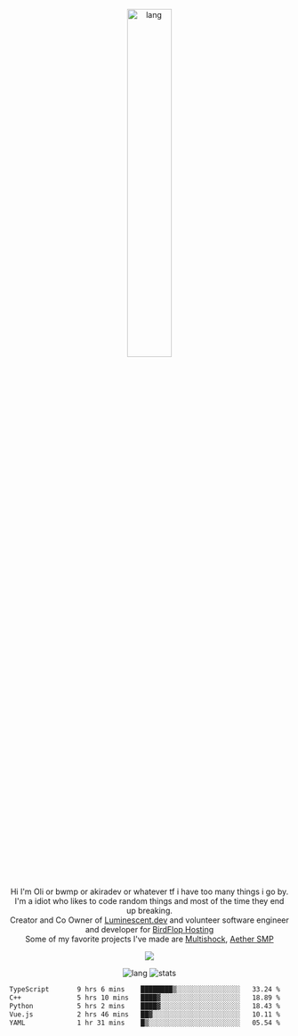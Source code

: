<p align="center">
 <a href="https://luminescent.dev">
  <img width="40%" alt="lang" src="https://github.com/bwmp/bwmp/blob/main/l_10.png?raw=true" />
 </a>
</p>

<p align="center">
 Hi I'm Oli or bwmp or akiradev or whatever tf i have too many things i go by.<br>
 I'm a idiot who likes to code random things and most of the time they end up breaking.<br>
 Creator and Co Owner of <a href="https://luminescent.dev">Luminescent.dev</a> and volunteer software engineer and developer for <a href="https://www.birdflop.com">BirdFlop Hosting</a><br>
 Some of my favorite projects I've made are <a href="https://github.com/bwmp/MultiShock">Multishock</a>, <a href="https://www.aethersmp.com">Aether SMP</a>
</p>

<p align="center">
  <a href="https://discord.com/users/798738506859282482"><img align="center" src="https://lanyard-profile-readme.vercel.app/api/798738506859282482?bg=433e4f&borderRadius=10px&showDisplayName=true&idleMessage=Probably%20sleeping"/></a>
</p>

<p align="center">
 <img alt="lang" src="https://github-readme-stats.vercel.app/api/top-langs/?username=bwmp&layout=compact&hide_border=true&langs_count=10&theme=transparent&custom_title=Languages" />
 <img alt="stats" src="https://github-readme-stats.vercel.app/api?username=bwmp&show_icons=true&hide_border=true&count_private=true&theme=transparent&custom_title=Statistics">
</p>
<p align="center">
 <!--START_SECTION:waka-->

```txt
TypeScript       9 hrs 6 mins    ████████▒░░░░░░░░░░░░░░░░   33.24 %
C++              5 hrs 10 mins   ████▓░░░░░░░░░░░░░░░░░░░░   18.89 %
Python           5 hrs 2 mins    ████▓░░░░░░░░░░░░░░░░░░░░   18.43 %
Vue.js           2 hrs 46 mins   ██▓░░░░░░░░░░░░░░░░░░░░░░   10.11 %
YAML             1 hr 31 mins    █▒░░░░░░░░░░░░░░░░░░░░░░░   05.54 %
```

<!--END_SECTION:waka-->
</p>

